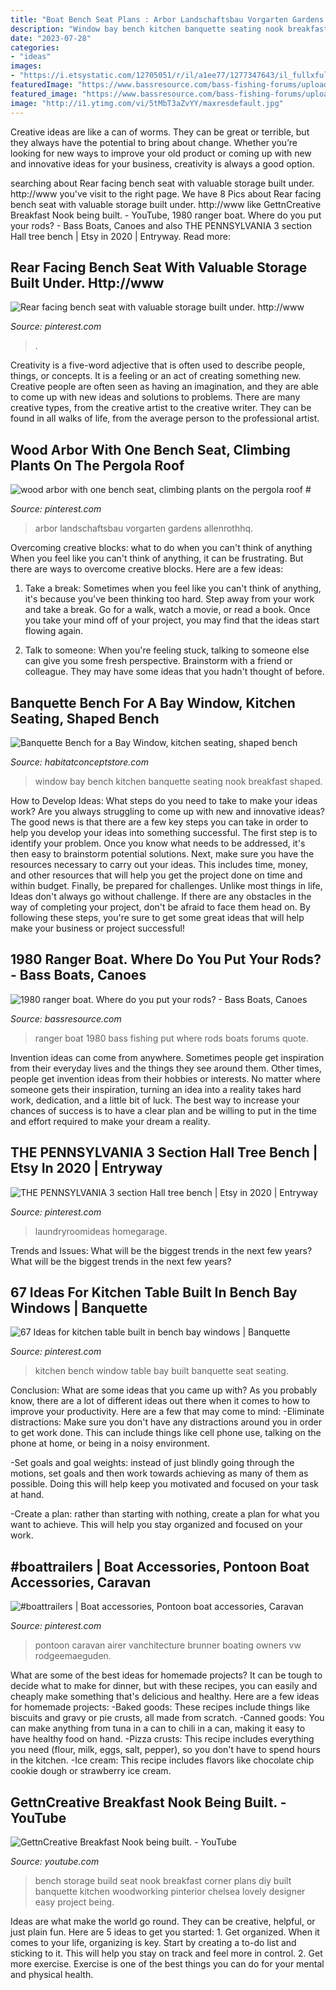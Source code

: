 ```yaml
---
title: "Boat Bench Seat Plans : Arbor Landschaftsbau Vorgarten Gardens Allenrothhq"
description: "Window bay bench kitchen banquette seating nook breakfast shaped"
date: "2023-07-28"
categories:
- "ideas"
images:
- "https://i.etsystatic.com/12705051/r/il/a1ee77/1277347643/il_fullxfull.1277347643_fjsd.jpg"
featuredImage: "https://www.bassresource.com/bass-fishing-forums/uploads/monthly_2019_04/ad_1543892406714.jpg.99743993990130b153968950004e7dc0.jpg"
featured_image: "https://www.bassresource.com/bass-fishing-forums/uploads/monthly_2019_04/ad_1543892406714.jpg.99743993990130b153968950004e7dc0.jpg"
image: "http://i1.ytimg.com/vi/5tMbT3aZvYY/maxresdefault.jpg"
---
```



Creative ideas are like a can of worms. They can be great or terrible, but they always have the potential to bring about change. Whether you’re looking for new ways to improve your old product or coming up with new and innovative ideas for your business, creativity is always a good option.

	

		
searching about Rear facing bench seat with valuable storage built under. http://www you've visit to the right page. We have 8 Pics about Rear facing bench seat with valuable storage built under. http://www like GettnCreative Breakfast Nook being built. - YouTube, 1980 ranger boat. Where do you put your rods? - Bass Boats, Canoes and also THE PENNSYLVANIA 3 section Hall tree bench | Etsy in 2020 | Entryway. Read more:
		
    
## Rear Facing Bench Seat With Valuable Storage Built Under. Http://www

<img loading=lazy src="https://i.pinimg.com/736x/03/79/29/037929298ca41642189f99245a3ddbba.jpg" onerror="this.onerror=null;this.src='https://tse3.mm.bing.net/th?id=OIP.DLk2FAdH5ni4jDEfNY4e7wHaJ3&amp;pid=15.1';" alt="Rear facing bench seat with valuable storage built under. http://www">

_Source: pinterest.com_

>. 

	

Creativity is a five-word adjective that is often used to describe people, things, or concepts. It is a feeling or an act of creating something new. Creative people are often seen as having an imagination, and they are able to come up with new ideas and solutions to problems. There are many creative types, from the creative artist to the creative writer. They can be found in all walks of life, from the average person to the professional artist.

    
## Wood Arbor With One Bench Seat, Climbing Plants On The Pergola Roof #

<img loading=lazy src="https://i.pinimg.com/736x/46/60/81/466081a7bb8e06b43f366b9e1ab518e6.jpg" onerror="this.onerror=null;this.src='https://tse3.mm.bing.net/th?id=OIP.k2NmvnZ5PwmIslU-8LDc0wHaLb&amp;pid=15.1';" alt="wood arbor with one bench seat, climbing plants on the pergola roof #">

_Source: pinterest.com_

>arbor landschaftsbau vorgarten gardens allenrothhq. 

	

Overcoming creative blocks: what to do when you can't think of anything
When you feel like you can't think of anything, it can be frustrating. But there are ways to overcome creative blocks. Here are a few ideas: 
1. Take a break: Sometimes when you feel like you can't think of anything, it's because you've been thinking too hard. Step away from your work and take a break. Go for a walk, watch a movie, or read a book. Once you take your mind off of your project, you may find that the ideas start flowing again.

2. Talk to someone: When you're feeling stuck, talking to someone else can give you some fresh perspective. Brainstorm with a friend or colleague. They may have some ideas that you hadn't thought of before.


    
## Banquette Bench For A Bay Window, Kitchen Seating, Shaped Bench

<img loading=lazy src="https://i.etsystatic.com/12705051/r/il/a1ee77/1277347643/il_fullxfull.1277347643_fjsd.jpg" onerror="this.onerror=null;this.src='https://tse1.mm.bing.net/th?id=OIP.14ZDpMDBU9cooCgEi68_9QHaFj&amp;pid=15.1';" alt="Banquette Bench for a Bay Window, kitchen seating, shaped bench">

_Source: habitatconceptstore.com_

>window bay bench kitchen banquette seating nook breakfast shaped. 

	

How to Develop Ideas: What steps do you need to take to make your ideas work?
Are you always struggling to come up with new and innovative ideas? The good news is that there are a few key steps you can take in order to help you develop your ideas into something successful. The first step is to identify your problem. Once you know what needs to be addressed, it's then easy to brainstorm potential solutions. Next, make sure you have the resources necessary to carry out your ideas. This includes time, money, and other resources that will help you get the project done on time and within budget. Finally, be prepared for challenges. Unlike most things in life, Ideas don't always go without challenge. If there are any obstacles in the way of completing your project, don't be afraid to face them head on. By following these steps, you're sure to get some great ideas that will help make your business or project successful!

    
## 1980 Ranger Boat. Where Do You Put Your Rods? - Bass Boats, Canoes

<img loading=lazy src="https://www.bassresource.com/bass-fishing-forums/uploads/monthly_2019_04/ad_1543892406714.jpg.99743993990130b153968950004e7dc0.jpg" onerror="this.onerror=null;this.src='https://tse4.mm.bing.net/th?id=OIP.BqbuPxdgsAouzflDbb1bhgHaJ4&amp;pid=15.1';" alt="1980 ranger boat. Where do you put your rods? - Bass Boats, Canoes">

_Source: bassresource.com_

>ranger boat 1980 bass fishing put where rods boats forums quote. 

	

Invention ideas can come from anywhere. Sometimes people get inspiration from their everyday lives and the things they see around them. Other times, people get invention ideas from their hobbies or interests. No matter where someone gets their inspiration, turning an idea into a reality takes hard work, dedication, and a little bit of luck. The best way to increase your chances of success is to have a clear plan and be willing to put in the time and effort required to make your dream a reality.

    
## THE PENNSYLVANIA 3 Section Hall Tree Bench | Etsy In 2020 | Entryway

<img loading=lazy src="https://i.pinimg.com/736x/07/1a/a4/071aa4bf5757132095e2d6cfce75d8ca.jpg" onerror="this.onerror=null;this.src='https://tse2.mm.bing.net/th?id=OIP.dW3oLrV2x5cisQVK2WlLrgHaJQ&amp;pid=15.1';" alt="THE PENNSYLVANIA 3 section Hall tree bench | Etsy in 2020 | Entryway">

_Source: pinterest.com_

>laundryroomideas homegarage. 

	

Trends and Issues: What will be the biggest trends in the next few years?
What will be the biggest trends in the next few years?

    
## 67 Ideas For Kitchen Table Built In Bench Bay Windows | Banquette

<img loading=lazy src="https://i.pinimg.com/originals/55/8d/4c/558d4ca14a1235b61bbbeb0d398c26f1.jpg" onerror="this.onerror=null;this.src='https://tse2.mm.bing.net/th?id=OIP.nfjuUJ0tcjkIFcTdYTWmYQAAAA&amp;pid=15.1';" alt="67 Ideas for kitchen table built in bench bay windows | Banquette">

_Source: pinterest.com_

>kitchen bench window table bay built banquette seat seating. 

	

Conclusion: What are some ideas that you came up with?
As you probably know, there are a lot of different ideas out there when it comes to how to improve your productivity. Here are a few that may come to mind:
-Eliminate distractions: Make sure you don't have any distractions around you in order to get work done. This can include things like cell phone use, talking on the phone at home, or being in a noisy environment.

-Set goals and goal weights: instead of just blindly going through the motions, set goals and then work towards achieving as many of them as possible. Doing this will help keep you motivated and focused on your task at hand.

-Create a plan: rather than starting with nothing, create a plan for what you want to achieve. This will help you stay organized and focused on your work.

    
## #boattrailers | Boat Accessories, Pontoon Boat Accessories, Caravan

<img loading=lazy src="https://i.pinimg.com/736x/8b/7a/d8/8b7ad867b9c550d2e058b4345346eeea.jpg" onerror="this.onerror=null;this.src='https://tse1.mm.bing.net/th?id=OIP.mneh5yjGEBXnWNifAPAuvgHaHa&amp;pid=15.1';" alt="#boattrailers | Boat accessories, Pontoon boat accessories, Caravan">

_Source: pinterest.com_

>pontoon caravan airer vanchitecture brunner boating owners vw rodgeemaeguden. 

	

What are some of the best ideas for homemade projects?
It can be tough to decide what to make for dinner, but with these recipes, you can easily and cheaply make something that's delicious and healthy. Here are a few ideas for homemade projects: 
-Baked goods: These recipes include things like biscuits and gravy or pie crusts, all made from scratch.
-Canned goods: You can make anything from tuna in a can to chili in a can, making it easy to have healthy food on hand.
-Pizza crusts: This recipe includes everything you need (flour, milk, eggs, salt, pepper), so you don't have to spend hours in the kitchen.
-Ice cream: This recipe includes flavors like chocolate chip cookie dough or strawberry ice cream.

    
## GettnCreative Breakfast Nook Being Built. - YouTube

<img loading=lazy src="http://i1.ytimg.com/vi/5tMbT3aZvYY/maxresdefault.jpg" onerror="this.onerror=null;this.src='https://tse3.mm.bing.net/th?id=OIP.UNWP9LjxiNuVwzLjuu_AnAHaEK&amp;pid=15.1';" alt="GettnCreative Breakfast Nook being built. - YouTube">

_Source: youtube.com_

>bench storage build seat nook breakfast corner plans diy built banquette kitchen woodworking pinterior chelsea lovely designer easy project being. 

	

Ideas are what make the world go round. They can be creative, helpful, or just plain fun. Here are 5 ideas to get you started: 1. Get organized. When it comes to your life, organizing is key. Start by creating a to-do list and sticking to it. This will help you stay on track and feel more in control. 2. Get more exercise. Exercise is one of the best things you can do for your mental and physical health.

